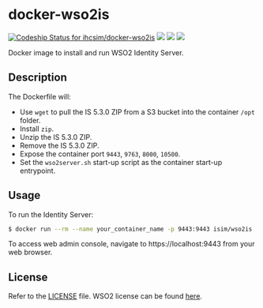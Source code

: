 # docker-wso2is

[ ![Codeship Status for ihcsim/docker-wso2is](https://app.codeship.com/projects/40ae82f0-c3e4-0134-bbfc-4e06b7b88b41/status?branch=master)](https://app.codeship.com/projects/197787) [![](https://images.microbadger.com/badges/version/isim/wso2is:5.3.0.svg)](https://microbadger.com/images/isim/wso2is:5.3.0 "Get your own version badge on microbadger.com") [![](https://images.microbadger.com/badges/commit/isim/wso2is:5.3.0.svg)](https://microbadger.com/images/isim/wso2is:5.3.0 "Get your own commit badge on microbadger.com") [![](https://images.microbadger.com/badges/image/isim/wso2is:5.3.0.svg)](https://microbadger.com/images/isim/wso2is:5.3.0 "Get your own image badge on microbadger.com")

Docker image to install and run WSO2 Identity Server.

## Description
The Dockerfile will:

* Use `wget` to pull the IS 5.3.0 ZIP from a S3 bucket into the container `/opt` folder.
* Install `zip`.
* Unzip the IS 5.3.0 ZIP.
* Remove the IS 5.3.0 ZIP.
* Expose the container port `9443`, `9763`, `8000`, `10500`.
* Set the `wso2server.sh` start-up script as the container start-up entrypoint.

## Usage
To run the Identity Server:
```sh
$ docker run --rm --name your_container_name -p 9443:9443 isim/wso2is
```
To access web admin console, navigate to https://localhost:9443 from your web browser.

## License
Refer to the [LICENSE](LICENSE) file. WSO2 license can be found [here](http://wso2.com/licenses).
